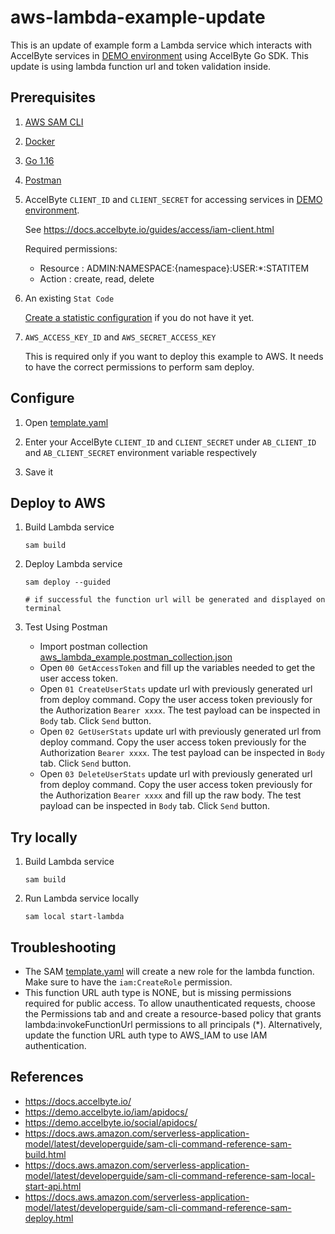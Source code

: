 # aws-lambda-example-update

This is an update of example form a Lambda service which interacts with AccelByte services 
in [DEMO environment](https://demo.accelbyte.io) using AccelByte Go SDK.
This update is using lambda function url and token validation inside.

## Prerequisites

1. [AWS SAM CLI](https://docs.aws.amazon.com/serverless-application-model/latest/developerguide/serverless-sam-cli-install.html)

2. [Docker](https://docs.docker.com/engine/install/)

3. [Go 1.16](https://go.dev/dl/) 

4. [Postman](https://www.postman.com/downloads/)

5. AccelByte `CLIENT_ID` and `CLIENT_SECRET` for accessing services in 
   [DEMO environment](https://demo.accelbyte.io).

    See https://docs.accelbyte.io/guides/access/iam-client.html

    Required permissions:

    - Resource : ADMIN:NAMESPACE:{namespace}:USER:*:STATITEM
	- Action : create, read, delete

6. An existing `Stat Code`

    [Create a statistic configuration](https://docs.accelbyte.io/guides/storage/statistic.html#create-a-new-statistic-configuration)
    if you do not have it yet. 

7. `AWS_ACCESS_KEY_ID` and `AWS_SECRET_ACCESS_KEY`

    This is required only if you want to deploy this example to AWS.
    It needs to have the correct permissions to perform sam deploy. 

## Configure

1. Open [template.yaml](template.yaml)

2. Enter your AccelByte `CLIENT_ID` and `CLIENT_SECRET` under `AB_CLIENT_ID` 
   and `AB_CLIENT_SECRET` environment variable respectively

3. Save it

## Deploy to AWS

1. Build Lambda service

    ```
    sam build
    ```

2. Deploy Lambda service

    ```
    sam deploy --guided
   
    # if successful the function url will be generated and displayed on terminal
    ```

3. Test Using Postman
   - Import postman collection [aws_lambda_example.postman_collection.json](aws-lambda-example-update.postman_collection.json)
   - Open `00 GetAccessToken` and fill up the variables needed to get the user access token.
   - Open `01 CreateUserStats` update url with previously generated url from deploy command. Copy the user access token previously for the Authorization `Bearer xxxx`. The test
     payload can be inspected in `Body` tab. Click `Send` button.
   - Open `02 GetUserStats` update url with previously generated url from deploy command. Copy the user access token previously for the Authorization `Bearer xxxx`. The test
     payload can be inspected in `Body` tab. Click `Send` button.
   - Open `03 DeleteUserStats` update url with previously generated url from deploy command. Copy the user access token previously for the Authorization `Bearer xxxx` and fill up the raw body. The test
     payload can be inspected in `Body` tab. Click `Send` button.


## Try locally

1. Build Lambda service

    ```
    sam build
    ```

2. Run Lambda service locally

    ```
    sam local start-lambda
    ```

## Troubleshooting

- The SAM [template.yaml](template.yaml) will create a new role for the lambda function. Make sure to have the `iam:CreateRole` permission.
- This function URL auth type is NONE, but is missing permissions required for public access. To allow unauthenticated requests, choose the Permissions tab and and create a resource-based policy that grants lambda:invokeFunctionUrl permissions to all principals (*). Alternatively, update the function URL auth type to AWS_IAM to use IAM authentication.

## References

- https://docs.accelbyte.io/
- https://demo.accelbyte.io/iam/apidocs/
- https://demo.accelbyte.io/social/apidocs/
- https://docs.aws.amazon.com/serverless-application-model/latest/developerguide/sam-cli-command-reference-sam-build.html
- https://docs.aws.amazon.com/serverless-application-model/latest/developerguide/sam-cli-command-reference-sam-local-start-api.html
- https://docs.aws.amazon.com/serverless-application-model/latest/developerguide/sam-cli-command-reference-sam-deploy.html
